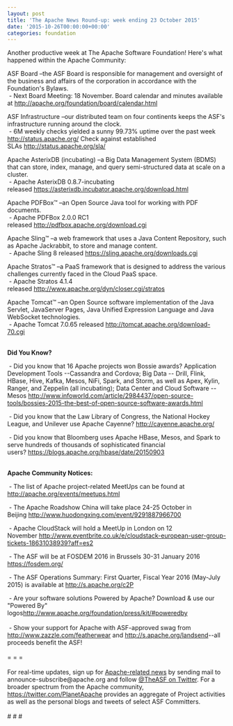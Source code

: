 ```yaml
---
layout: post
title: 'The Apache News Round-up: week ending 23 October 2015'
date: '2015-10-26T00:00:00+00:00'
categories: foundation
---
```

<p>Another productive week at The Apache Software Foundation! Here's what happened within the Apache Community:</p> 
  <p>ASF Board –the ASF Board is responsible for management and oversight of the business and affairs of the corporation in accordance with the Foundation's Bylaws.<br />&nbsp;- Next Board Meeting: 18 November. Board calendar and minutes available at&nbsp;<a href="http://apache.org/foundation/board/calendar.html">http://apache.org/foundation/board/calendar.html</a></p> 
  <div> 
    <p>ASF Infrastructure –our distributed team on four continents keeps the ASF's infrastructure running around the clock.<br />&nbsp;- 6M weekly checks yielded a sunny 99.73% uptime over the past week <a href="http://status.apache.org/">http://status.apache.org/</a>&nbsp;Check against established SLAs&nbsp;<a href="http://status.apache.org/sla/">http://status.apache.org/sla/</a></p> 
    <p>Apache AsterixDB (incubating) –a Big Data Management System (BDMS) that can store, index, manage, and query semi-structured data at scale on a cluster.<br />&nbsp;- Apache AsterixDB 0.8.7-incubating released&nbsp;<a href="https://asterixdb.incubator.apache.org/download.html">https://asterixdb.incubator.apache.org/download.html</a></p> 
    <p>Apache PDFBox™ –an Open Source Java tool for working with PDF documents.<br />&nbsp;- Apache PDFBox 2.0.0 RC1 released&nbsp;<a href="http://pdfbox.apache.org/download.cgi">http://pdfbox.apache.org/download.cgi</a></p> 
  </div> 
  <div> 
    <p>Apache Sling™ –a web framework that uses a Java Content Repository, such as Apache Jackrabbit, to store and manage content.<br />&nbsp;- Apache Sling 8 released <a href="https://sling.apache.org/downloads.cgi">https://sling.apache.org/downloads.cgi</a></p> 
    <p>Apache Stratos™ –a PaaS framework that is designed to address the various challenges currently faced in the Cloud PaaS space.<br />&nbsp;- Apache Stratos 4.1.4 released&nbsp;<a href="http://www.apache.org/dyn/closer.cgi/stratos">http://www.apache.org/dyn/closer.cgi/stratos</a></p> 
    <p>Apache Tomcat™ –an Open Source software implementation of the Java Servlet, JavaServer Pages, Java Unified Expression Language and Java WebSocket technologies.<br />&nbsp;- Apache Tomcat 7.0.65 released&nbsp;<a href="http://tomcat.apache.org/download-70.cgi">http://tomcat.apache.org/download-70.cgi</a></p> 
    <p><strong><br />Did You Know?</strong></p> 
  </div> 
  <div> 
    <p>&nbsp;- Did you know that 16 Apache projects won Bossie awards? Application Development Tools --Cassandra and Cordova;&nbsp;Big Data -- Drill, Flink, HBase, Hive, Kafka, Mesos, NiFi, Spark, and Storm, as well as Apex, Kylin, Ranger, and Zeppelin (all incubating); Data Center and Cloud Software --Mesos&nbsp;<a href="http://www.infoworld.com/article/2984437/open-source-tools/bossies-2015-the-best-of-open-source-software-awards.html">http://www.infoworld.com/article/2984437/open-source-tools/bossies-2015-the-best-of-open-source-software-awards.html</a></p> 
    <p>&nbsp;- Did you know that the&nbsp;Law Library of Congress, the National Hockey League, and Unilever use Apache Cayenne?&nbsp;<a href="http://cayenne.apache.org/">http://cayenne.apache.org/</a></p> 
  </div> 
  <div>&nbsp;- Did you know that Bloomberg uses Apache HBase, Mesos, and Spark to serve hundreds of thousands of sophisticated financial users?&nbsp;<a href="https://blogs.apache.org/hbase/date/20150903">https://blogs.apache.org/hbase/date/20150903</a></div> 
  <div> 
    <p><strong><br />Apache Community Notices:</strong></p> 
    <p><strong></strong>&nbsp;- The list of Apache project-related MeetUps can be found at <a href="http://apache.org/events/meetups.html">http://apache.org/events/meetups.html</a></p> 
  </div> 
  <div></div> 
  <div>&nbsp;- The Apache Roadshow China will take place 24-25 October in Beijing&nbsp;<a href="http://www.huodongxing.com/event/9291887966700">http://www.huodongxing.com/event/9291887966700</a></div> 
  <div> 
    <p>&nbsp;- Apache CloudStack will hold a MeetUp in London on 12 November&nbsp;<a href="http://www.eventbrite.co.uk/e/cloudstack-european-user-group-tickets-18631038939?aff=es2">http://www.eventbrite.co.uk/e/cloudstack-european-user-group-tickets-18631038939?aff=es2</a></p> 
  </div> 
  <div> 
    <p>&nbsp;- The ASF will be at FOSDEM 2016 in Brussels 30-31 January 2016 <a href="https://fosdem.org/">https://fosdem.org/</a></p> 
    <p>&nbsp;- The ASF Operations Summary: First Quarter, Fiscal Year 2016 (May-July 2015) is available at&nbsp;<a href="http://s.apache.org/c2P">http://s.apache.org/c2P</a></p> 
  </div> 
  <div>&nbsp;- Are your software solutions Powered by Apache? Download &amp; use our &quot;Powered By&quot; logos<a href="http://www.apache.org/foundation/press/kit/#poweredby">http://www.apache.org/foundation/press/kit/#poweredby</a></div> 
  <div><br /></div> 
  <div>&nbsp;- Show your support for Apache with ASF-approved swag from <a href="http://www.zazzle.com/featherwear">http://www.zazzle.com/featherwear</a> and&nbsp;<a href="http://s.apache.org/landsend">http://s.apache.org/landsend</a>--all proceeds benefit the ASF!&nbsp;</div> 
  <div><br /></div> 
  <div>= = =</div> 
  <div><br /></div> 
  <div>For real-time updates, sign up for <a href="http://apache.org/foundation/mailinglists.html#foundation-announce">Apache-related news</a> by sending mail to announce-subscribe@apache.org and follow <a href="https://twitter.com/TheASF">@TheASF on Twitter</a>. For a broader spectrum from the Apache community, <a href="http://s.apache.org/landsend">https://twitter.com/PlanetApache</a> provides an aggregate of Project activities as well as the personal blogs and tweets of select ASF Committers.</div> 
  <div><br /></div> 
  <div># # #</div>
